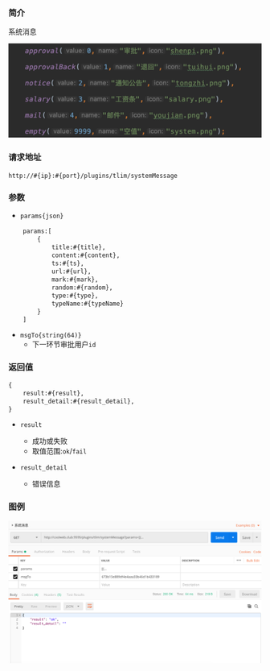 ### 简介

系统消息

![Alt text][enum]
### 请求地址
```
http://#{ip}:#{port}/plugins/tlim/systemMessage
```

### 参数

- `params{json}`
```
    params:[
        {
            title:#{title},
            content:#{content},
            ts:#{ts},
            url:#{url},
            mark:#{mark},
            random:#{random},
            type:#{type},
            typeName:#{typeName}
        }
    ]
```
- `msgTo{string(64)}`
    - 下一环节审批用户`id`

### 返回值
```
{
    result:#{result},
    result_detail:#{result_detail},
}
```

- `result`
    - 成功或失败
    - 取值范围:`ok`/`fail`

- `result_detail`
    - 错误信息


### 图例

![Alt text][demo1]

[demo1]:https://github.com/GepengCn/tlim/blob/master/images/SYSTEM_MESSAGE.png?raw=true
[enum]:https://github.com/GepengCn/tlim/blob/master/images/SYSTEM_MESSAGE_ENUM.png?raw=true